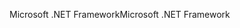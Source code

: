 <span data-ttu-id="5b5ea-101">Microsoft .NET Framework</span><span class="sxs-lookup"><span data-stu-id="5b5ea-101">Microsoft .NET Framework</span></span>